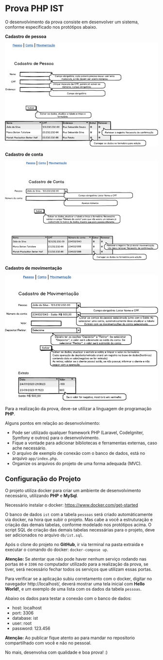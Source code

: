 # Prova PHP IST

O desenvolvimento da prova consiste em desenvolver um sistema, conforme especificado nos protótipos abaixo.

**Cadastro de pessoa**

![prova-php-ist](storage/imagens/pessoa.png)

**Cadastro de conta**

![prova-php-ist](storage/imagens/conta.png)

**Cadastro de movimentação**

![prova-php-ist](storage/imagens/movimentacao.png)

Para a realização da prova, deve-se utilizar a linguagem de programação **PHP**.

Alguns pontos em relação ao desenvolvimento:
- Pode ser utilizado qualquer framework PHP (Laravel, CodeIgniter, Symfony e outros) para o desenvolvimento.
- Fique a vontade para adicionar bibliotecas e ferramentas externas, caso ache necessário.
- O arquivo de exemplo de conexão com o banco de dados, está no arquivo `app/index.php`.
- Organize os arquivos do projeto de uma forma adequada (MVC).

## Configuração do Projeto

O projeto utiliza docker para criar um ambiente de desenvolvimento necessário, utilizando **PHP** e **MySql**.

Necessário instalar o docker: https://www.docker.com/get-started

O banco de dados `ist` com a tabela `pessoas` será criado automáticamente via docker, na hora que subir o projeto.
Mas cabe a você a estruturação e criação das demais tabelas, conforme modelado nos protótipos acima.
O script SQL de criação das demais tabelas necessárias para o projeto, deve ser adicionados no arquivo `db/ist.sql`.

Após o clone do projeto no **GitHub**, ir via terminal na pasta extraida e executar o comando do docker: `docker-compose up`.

**Atenção:** Se atentar que não pode haver nenhum serviço rodando nas portas `80` e `3306` no computador utilizado para a realização da prova, se tiver, será necessário fechar todos os serviços que utilizam essas portas.

Para verificar se a aplicação subiu corretamento com o docker, digitar no navegador http://localhost/, deverá mostrar uma tela inicial com **Hello World!**, e um exemplo de uma lista com os dados da tabela `pessoas`.

Abaixo os dados para testar a conexão com o banco de dados:
- host: localhost
- port: 3306
- database: ist
- user: root
- password: 123.456

**Atenção:** Ao publicar fique atento ao para mandar no repositorio compartilhado com você e não no pessoal.

No mais, desenvolva com qualidade e boa prova! :)
